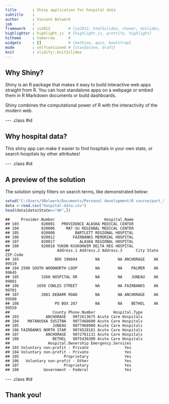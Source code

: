```yaml
---
title       : Shiny application for hospital data
subtitle    : 
author      : Vincent Bolwerk
job         : 
framework   : io2012        # {io2012, html5slides, shower, dzslides, ...}
highlighter : highlight.js  # {highlight.js, prettify, highlight}
hitheme     : tomorrow      # 
widgets     : []            # {mathjax, quiz, bootstrap}
mode        : selfcontained # {standalone, draft}
knit        : slidify::knit2slides
---
```


## Why Shiny?

Shiny is an R package that makes it easy to build interactive web apps straight from R. You can host standalone apps on a webpage or embed them in R Markdown documents or build dashboards.

Shiny combines the computational power of R with the interactivity of the modern web.

--- .class #id 

## Why hospital data?

This shiny app can make it easier to find hospitals in your own state, or search hospitals by other attributes!

--- .class #id 

## A preview of the solution
The solution simply filters on search terms, like demonstrated below:

```r
setwd("C:/Users/VBolwerk/Documents/Personal development/R course/part_9/shiny_app/shiny_app")
data <-read.csv("hospital-data.csv")
head(data[data$State=="AK",])
```

```
##     Provider.Number                      Hospital.Name
## 103          020001   PROVIDENCE ALASKA MEDICAL CENTER
## 104          020006     MAT-SU REGIONAL MEDICAL CENTER
## 105          020008         BARTLETT REGIONAL HOSPITAL
## 106          020012        FAIRBANKS MEMORIAL HOSPITAL
## 107          020017           ALASKA REGIONAL HOSPITAL
## 108          020018 YUKON KUSKOKWIM DELTA REG HOSPITAL
##                     Address.1 Address.2 Address.3      City State ZIP.Code
## 103                BOX 196604        NA        NA ANCHORAGE    AK    99519
## 104 2500 SOUTH WOODWORTH LOOP        NA        NA    PALMER    AK    99645
## 105          3260 HOSPITAL DR        NA        NA    JUNEAU    AK    99801
## 106        1650 COWLES STREET        NA        NA FAIRBANKS    AK    99701
## 107          2801 DEBARR ROAD        NA        NA ANCHORAGE    AK    99508
## 108                PO BOX 287        NA        NA    BETHEL    AK    99559
##                   County Phone.Number        Hospital.Type
## 103            ANCHORAGE   9072613675 Acute Care Hospitals
## 104    MATANUSKA SUSITNA   9077468600 Acute Care Hospitals
## 105               JUNEAU   9077968900 Acute Care Hospitals
## 106 FAIRBANKS NORTH STAR   9074528181 Acute Care Hospitals
## 107            ANCHORAGE   9072761131 Acute Care Hospitals
## 108               BETHEL   9075436300 Acute Care Hospitals
##                 Hospital.Ownership Emergency.Services
## 103 Voluntary non-profit - Private                Yes
## 104 Voluntary non-profit - Private                Yes
## 105                    Proprietary                Yes
## 106   Voluntary non-profit - Other                Yes
## 107                    Proprietary                Yes
## 108           Government - Federal                Yes
```

--- .class #id 

## Thank you!




